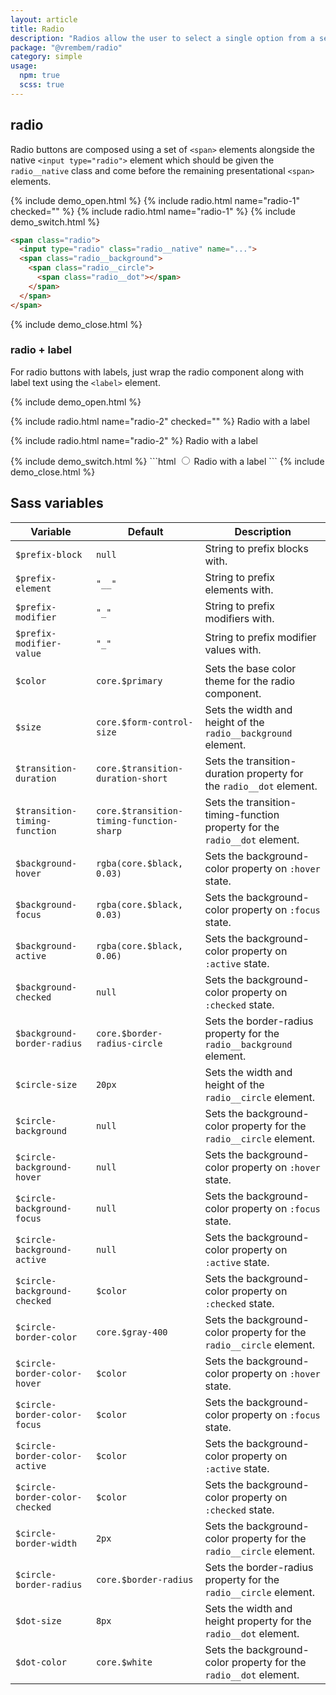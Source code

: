 ```yaml
---
layout: article
title: Radio
description: "Radios allow the user to select a single option from a set."
package: "@vrembem/radio"
category: simple
usage:
  npm: true
  scss: true
---
```


## radio

Radio buttons are composed using a set of `<span>` elements alongside the native `<input type="radio">` element which should be given the `radio__native` class and come before the remaining presentational `<span>` elements.

{% include demo_open.html %}
  {% include radio.html name="radio-1" checked="" %}
  {% include radio.html name="radio-1" %}
{% include demo_switch.html %}
```html
<span class="radio">
  <input type="radio" class="radio__native" name="...">
  <span class="radio__background">
    <span class="radio__circle">
      <span class="radio__dot"></span>
    </span>
  </span>
</span>
```
{% include demo_close.html %}

### radio + label

For radio buttons with labels, just wrap the radio component along with label text using the `<label>` element.

{% include demo_open.html %}
<p>
  <label>
    {% include radio.html name="radio-2" checked="" %}
    Radio with a label
  </label>
</p>
<p>
  <label>
    {% include radio.html name="radio-2" %}
    Radio with a label
  </label>
</p>
{% include demo_switch.html %}
```html
<label>
  <span class="radio">
    <input type="radio" class="radio__native" name="...">
    <span class="radio__background">
      <span class="radio__circle">
        <span class="radio__dot"></span>
      </span>
    </span>
  </span>
  Radio with a label
</label>
```
{% include demo_close.html %}

## Sass variables

<div class="scroll-box">
  <table class="table table_style_bordered table_zebra table_hover table_responsive_lg">
    <thead>
      <tr>
        <th>Variable</th>
        <th>Default</th>
        <th>Description</th>
      </tr>
    </thead>
    <tbody>
      <!-- Prefixes -->
      <tr>
        <td data-mobile-label="Var"><code class="code text-nowrap">$prefix-block</code></td>
        <td data-mobile-label="Default"><code class="code color-secondary text-nowrap">null</code></td>
        <td data-mobile-label="Desc">String to prefix blocks with.</td>
      </tr>
      <tr>
        <td data-mobile-label="Var"><code class="code text-nowrap">$prefix-element</code></td>
        <td data-mobile-label="Default"><code class="code color-secondary text-nowrap">"__"</code></td>
        <td data-mobile-label="Desc">String to prefix elements with.</td>
      </tr>
      <tr>
        <td data-mobile-label="Var"><code class="code text-nowrap">$prefix-modifier</code></td>
        <td data-mobile-label="Default"><code class="code color-secondary text-nowrap">"_"</code></td>
        <td data-mobile-label="Desc">String to prefix modifiers with.</td>
      </tr>
      <tr>
        <td data-mobile-label="Var"><code class="code text-nowrap">$prefix-modifier-value</code></td>
        <td data-mobile-label="Default"><code class="code color-secondary text-nowrap">"_"</code></td>
        <td data-mobile-label="Desc">String to prefix modifier values with.</td>
      </tr>
      <!-- General -->
      <tr>
        <td data-mobile-label="Var"><code class="code text-nowrap">$color</code></td>
        <td data-mobile-label="Default"><code class="code color-secondary text-nowrap">core.$primary</code></td>
        <td data-mobile-label="Desc">Sets the base color theme for the radio component.</td>
      </tr>
      <tr>
        <td data-mobile-label="Var"><code class="code text-nowrap">$size</code></td>
        <td data-mobile-label="Default"><code class="code color-secondary text-nowrap">core.$form-control-size</code></td>
        <td data-mobile-label="Desc">Sets the width and height of the <code class="code">radio__background</code> element.</td>
      </tr>
      <tr>
        <td data-mobile-label="Var"><code class="code text-nowrap">$transition-duration</code></td>
        <td data-mobile-label="Default"><code class="code color-secondary text-nowrap">core.$transition-duration-short</code></td>
        <td data-mobile-label="Desc">Sets the transition-duration property for the <code class="code">radio__dot</code> element.</td>
      </tr>
      <tr>
        <td data-mobile-label="Var"><code class="code text-nowrap">$transition-timing-function</code></td>
        <td data-mobile-label="Default"><code class="code color-secondary text-nowrap">core.$transition-timing-function-sharp</code></td>
        <td data-mobile-label="Desc">Sets the transition-timing-function property for the <code class="code">radio__dot</code> element.</td>
      </tr>
      <!-- radio__background -->
      <tr>
        <td data-mobile-label="Var"><code class="code text-nowrap">$background-hover</code></td>
        <td data-mobile-label="Default"><code class="code color-secondary text-nowrap">rgba(core.$black, 0.03)</code></td>
        <td data-mobile-label="Desc">Sets the background-color property on <code class="code">:hover</code> state.</td>
      </tr>
      <tr>
        <td data-mobile-label="Var"><code class="code text-nowrap">$background-focus</code></td>
        <td data-mobile-label="Default"><code class="code color-secondary text-nowrap">rgba(core.$black, 0.03)</code></td>
        <td data-mobile-label="Desc">Sets the background-color property on <code class="code">:focus</code> state.</td>
      </tr>
      <tr>
        <td data-mobile-label="Var"><code class="code text-nowrap">$background-active</code></td>
        <td data-mobile-label="Default"><code class="code color-secondary text-nowrap">rgba(core.$black, 0.06)</code></td>
        <td data-mobile-label="Desc">Sets the background-color property on <code class="code">:active</code> state.</td>
      </tr>
      <tr>
        <td data-mobile-label="Var"><code class="code text-nowrap">$background-checked</code></td>
        <td data-mobile-label="Default"><code class="code color-secondary text-nowrap">null</code></td>
        <td data-mobile-label="Desc">Sets the background-color property on <code class="code">:checked</code> state.</td>
      </tr>
      <tr>
        <td data-mobile-label="Var"><code class="code text-nowrap">$background-border-radius</code></td>
        <td data-mobile-label="Default"><code class="code color-secondary text-nowrap">core.$border-radius-circle</code></td>
        <td data-mobile-label="Desc">Sets the border-radius property for the <code class="code">radio__background</code> element.</td>
      </tr>
      <!-- radio__circle -->
      <tr>
        <td data-mobile-label="Var"><code class="code text-nowrap">$circle-size</code></td>
        <td data-mobile-label="Default"><code class="code color-secondary text-nowrap">20px</code></td>
        <td data-mobile-label="Desc">Sets the width and height of the <code class="code">radio__circle</code> element.</td>
      </tr>
      <tr>
        <td data-mobile-label="Var"><code class="code text-nowrap">$circle-background</code></td>
        <td data-mobile-label="Default"><code class="code color-secondary text-nowrap">null</code></td>
        <td data-mobile-label="Desc">Sets the background-color property for the <code class="code">radio__circle</code> element.</td>
      </tr>
      <tr>
        <td data-mobile-label="Var"><code class="code text-nowrap">$circle-background-hover</code></td>
        <td data-mobile-label="Default"><code class="code color-secondary text-nowrap">null</code></td>
        <td data-mobile-label="Desc">Sets the background-color property on <code class="code">:hover</code> state.</td>
      </tr>
      <tr>
        <td data-mobile-label="Var"><code class="code text-nowrap">$circle-background-focus</code></td>
        <td data-mobile-label="Default"><code class="code color-secondary text-nowrap">null</code></td>
        <td data-mobile-label="Desc">Sets the background-color property on <code class="code">:focus</code> state.</td>
      </tr>
      <tr>
        <td data-mobile-label="Var"><code class="code text-nowrap">$circle-background-active</code></td>
        <td data-mobile-label="Default"><code class="code color-secondary text-nowrap">null</code></td>
        <td data-mobile-label="Desc">Sets the background-color property on <code class="code">:active</code> state.</td>
      </tr>
      <tr>
        <td data-mobile-label="Var"><code class="code text-nowrap">$circle-background-checked</code></td>
        <td data-mobile-label="Default"><code class="code color-secondary text-nowrap">$color</code></td>
        <td data-mobile-label="Desc">Sets the background-color property on <code class="code">:checked</code> state.</td>
      </tr>
      <tr>
        <td data-mobile-label="Var"><code class="code text-nowrap">$circle-border-color</code></td>
        <td data-mobile-label="Default"><code class="code color-secondary text-nowrap">core.$gray-400</code></td>
        <td data-mobile-label="Desc">Sets the background-color property for the <code class="code">radio__circle</code> element.</td>
      </tr>
      <tr>
        <td data-mobile-label="Var"><code class="code text-nowrap">$circle-border-color-hover</code></td>
        <td data-mobile-label="Default"><code class="code color-secondary text-nowrap">$color</code></td>
        <td data-mobile-label="Desc">Sets the background-color property on <code class="code">:hover</code> state.</td>
      </tr>
      <tr>
        <td data-mobile-label="Var"><code class="code text-nowrap">$circle-border-color-focus</code></td>
        <td data-mobile-label="Default"><code class="code color-secondary text-nowrap">$color</code></td>
        <td data-mobile-label="Desc">Sets the background-color property on <code class="code">:focus</code> state.</td>
      </tr>
      <tr>
        <td data-mobile-label="Var"><code class="code text-nowrap">$circle-border-color-active</code></td>
        <td data-mobile-label="Default"><code class="code color-secondary text-nowrap">$color</code></td>
        <td data-mobile-label="Desc">Sets the background-color property on <code class="code">:active</code> state.</td>
      </tr>
      <tr>
        <td data-mobile-label="Var"><code class="code text-nowrap">$circle-border-color-checked</code></td>
        <td data-mobile-label="Default"><code class="code color-secondary text-nowrap">$color</code></td>
        <td data-mobile-label="Desc">Sets the background-color property on <code class="code">:checked</code> state.</td>
      </tr>
      <tr>
        <td data-mobile-label="Var"><code class="code text-nowrap">$circle-border-width</code></td>
        <td data-mobile-label="Default"><code class="code color-secondary text-nowrap">2px</code></td>
        <td data-mobile-label="Desc">Sets the background-color property for the <code class="code">radio__circle</code> element.</td>
      </tr>
      <tr>
        <td data-mobile-label="Var"><code class="code text-nowrap">$circle-border-radius</code></td>
        <td data-mobile-label="Default"><code class="code color-secondary text-nowrap">core.$border-radius</code></td>
        <td data-mobile-label="Desc">Sets the border-radius property for the <code class="code">radio__circle</code> element.</td>
      </tr>
      <!-- radio__dot -->
      <tr>
        <td data-mobile-label="Var"><code class="code text-nowrap">$dot-size</code></td>
        <td data-mobile-label="Default"><code class="code color-secondary text-nowrap">8px</code></td>
        <td data-mobile-label="Desc">Sets the width and height property for the <code class="code">radio__dot</code> element.</td>
      </tr>
      <tr>
        <td data-mobile-label="Var"><code class="code text-nowrap">$dot-color</code></td>
        <td data-mobile-label="Default"><code class="code color-secondary text-nowrap">core.$white</code></td>
        <td data-mobile-label="Desc">Sets the background-color property for the <code class="code">radio__dot</code> element.</td>
      </tr>
    </tbody>
  </table>
</div>
